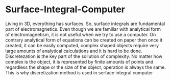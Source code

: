 # Surface-Integral-Computer
  Living in 3D, everything has surfaces. So, surface integrals are fundamental part of electromagnetics. Even though we are familiar with analytical form of electromagnetism, it is not useful when we try to use a computer. On contrary analytical form of equations can be created on paper then once it created, it can be easily computed, complex shaped objects require very large amounts of analytical calculations and it is hard to be done. Discretezation is the key part of the sollution of complexity. No matter how complex is the object, it is represented by finite amounts of points and regardless the shape or the size of the object, operation is always the same. This is why discretization method is used in serface integral computer
